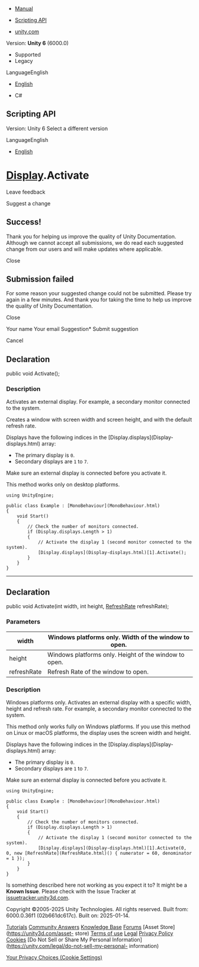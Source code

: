 [ ]()

  * [Manual](../Manual/index.html)
  * [Scripting API](../ScriptReference/index.html)

  * [unity.com](https://unity.com/)

Version: **Unity 6** (6000.0)

  * Supported
  * Legacy

LanguageEnglish

  * [English]()

  * C#

[ ](https://docs.unity3d.com)

## Scripting API

Version: Unity 6 Select a different version

LanguageEnglish

  * [English]()

#  [Display](Display.html).Activate

Leave feedback

Suggest a change

## Success!

Thank you for helping us improve the quality of Unity Documentation. Although
we cannot accept all submissions, we do read each suggested change from our
users and will make updates where applicable.

Close

## Submission failed

For some reason your suggested change could not be submitted. Please <a>try
again</a> in a few minutes. And thank you for taking the time to help us
improve the quality of Unity Documentation.

Close

Your name Your email Suggestion* Submit suggestion

Cancel

[ ]()

## Declaration

public void Activate();

### Description

Activates an external display. For example, a secondary monitor connected to
the system.

Creates a window with screen width and screen height, and with the default
refresh rate.  
  
Displays have the following indices in the [Display.displays](Display-
displays.html) array:

  * The primary display is `0`.
  * Secondary displays are `1` to `7`.

Make sure an external display is connected before you activate it.  
  
This method works only on desktop platforms.

    
    
    using UnityEngine;  
      
    public class Example : [MonoBehaviour](MonoBehaviour.html)
    {
        void Start()
        {
            // Check the number of monitors connected.
            if (Display.displays.Length > 1)
            {
                // Activate the display 1 (second monitor connected to the system).
                [Display.displays](Display-displays.html)[1].Activate();
            }
        }
    }
    

* * *

## Declaration

public void Activate(int width, int height, [RefreshRate](RefreshRate.html)
refreshRate);

### Parameters

width | Windows platforms only. Width of the window to open.  
---|---  
height | Windows platforms only. Height of the window to open.  
refreshRate | Refresh Rate of the window to open.  
  
### Description

Windows platforms only. Activates an external display with a specific width,
height and refresh rate. For example, a secondary monitor connected to the
system.

This method only works fully on Windows platforms. If you use this method on
Linux or macOS platforms, the display uses the screen width and height.  
  
Displays have the following indices in the [Display.displays](Display-
displays.html) array:

  * The primary display is `0`.
  * Secondary displays are `1` to `7`.

Make sure an external display is connected before you activate it.

    
    
    using UnityEngine;  
      
    public class Example : [MonoBehaviour](MonoBehaviour.html)
    {
        void Start()
        {
            // Check the number of monitors connected.
            if (Display.displays.Length > 1)
            {
                // Activate the display 1 (second monitor connected to the system).
                [Display.displays](Display-displays.html)[1].Activate(0, 0, new [RefreshRate](RefreshRate.html)() { numerator = 60, denominator = 1 });
            }
        }
    }
    

Is something described here not working as you expect it to? It might be a
**Known Issue**. Please check with the Issue Tracker at
[issuetracker.unity3d.com](https://issuetracker.unity3d.com).

Copyright ©2005-2025 Unity Technologies. All rights reserved. Built from:
6000.0.36f1 (02b661dc617c). Built on: 2025-01-14.

[Tutorials](https://unity3d.com/learn) [Community
Answers](https://answers.unity3d.com) [Knowledge
Base](https://support.unity3d.com/hc/en-us)
[Forums](https://forum.unity3d.com) [Asset Store](https://unity3d.com/asset-
store) [Terms of use](https://docs.unity3d.com/Manual/TermsOfUse.html)
[Legal](https://unity.com/legal) [Privacy
Policy](https://unity.com/legal/privacy-policy)
[Cookies](https://unity.com/legal/cookie-policy) [Do Not Sell or Share My
Personal Information](https://unity.com/legal/do-not-sell-my-personal-
information)

[Your Privacy Choices (Cookie Settings)](javascript:void\(0\);)

